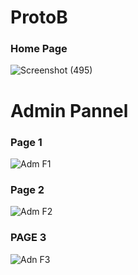 # ProtoB

### Home Page
![Screenshot (495)](https://user-images.githubusercontent.com/59496958/164062575-2f3ec8e5-3a9c-4181-8f2c-17e559f46593.png)
# Admin Pannel

### Page 1 
![Adm F1](https://user-images.githubusercontent.com/59496958/164063794-623b1a85-27d9-415e-bf04-f51ef2a7d727.png)

### Page 2
![Adm F2](https://user-images.githubusercontent.com/59496958/164063941-800da54e-62c1-41cd-b36c-568dabac8c3a.png)

### PAGE 3
![Adn F3](https://user-images.githubusercontent.com/59496958/164064876-90257367-c0fb-4a89-a5c0-0dbabe0e4e2c.png)
